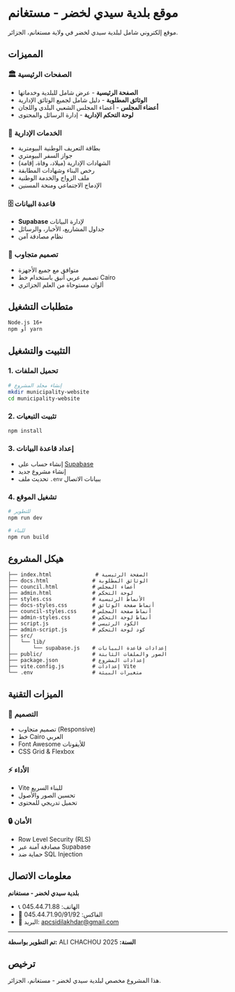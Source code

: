 # موقع بلدية سيدي لخضر - مستغانم

موقع إلكتروني شامل لبلدية سيدي لخضر في ولاية مستغانم، الجزائر.

## المميزات

### 🏛️ **الصفحات الرئيسية**
- **الصفحة الرئيسية** - عرض شامل للبلدية وخدماتها
- **الوثائق المطلوبة** - دليل شامل لجميع الوثائق الإدارية
- **أعضاء المجلس** - أعضاء المجلس الشعبي البلدي واللجان
- **لوحة التحكم الإدارية** - إدارة الرسائل والمحتوى

### 💼 **الخدمات الإدارية**
- بطاقة التعريف الوطنية البيومترية
- جواز السفر البيومتري
- الشهادات الإدارية (ميلاد، وفاة، إقامة)
- رخص البناء وشهادات المطابقة
- ملف الزواج والخدمة الوطنية
- الإدماج الاجتماعي ومنحة المسنين

### 🗄️ **قاعدة البيانات**
- **Supabase** لإدارة البيانات
- جداول المشاريع، الأخبار، والرسائل
- نظام مصادقة آمن

### 📱 **تصميم متجاوب**
- متوافق مع جميع الأجهزة
- تصميم عربي أنيق باستخدام خط Cairo
- ألوان مستوحاة من العلم الجزائري

## متطلبات التشغيل

```bash
Node.js 16+ 
npm أو yarn
```

## التثبيت والتشغيل

### 1. تحميل الملفات
```bash
# إنشاء مجلد المشروع
mkdir municipality-website
cd municipality-website
```

### 2. تثبيت التبعيات
```bash
npm install
```

### 3. إعداد قاعدة البيانات
- إنشاء حساب على [Supabase](https://supabase.com)
- إنشاء مشروع جديد
- تحديث ملف `.env` ببيانات الاتصال

### 4. تشغيل الموقع
```bash
# للتطوير
npm run dev

# للبناء
npm run build
```

## هيكل المشروع

```
├── index.html              # الصفحة الرئيسية
├── docs.html              # الوثائق المطلوبة
├── council.html           # أعضاء المجلس
├── admin.html             # لوحة التحكم
├── styles.css             # الأنماط الرئيسية
├── docs-styles.css        # أنماط صفحة الوثائق
├── council-styles.css     # أنماط صفحة المجلس
├── admin-styles.css       # أنماط لوحة التحكم
├── script.js              # الكود الرئيسي
├── admin-script.js        # كود لوحة التحكم
├── src/
│   └── lib/
│       └── supabase.js    # إعدادات قاعدة البيانات
├── public/                # الصور والملفات الثابتة
├── package.json           # إعدادات المشروع
├── vite.config.js         # إعدادات Vite
└── .env                   # متغيرات البيئة
```

## الميزات التقنية

### 🎨 **التصميم**
- تصميم متجاوب (Responsive)
- خط Cairo العربي
- Font Awesome للأيقونات
- CSS Grid & Flexbox

### ⚡ **الأداء**
- Vite للبناء السريع
- تحسين الصور والأصول
- تحميل تدريجي للمحتوى

### 🔒 **الأمان**
- Row Level Security (RLS)
- مصادقة آمنة عبر Supabase
- حماية ضد SQL Injection

## معلومات الاتصال

**بلدية سيدي لخضر - مستغانم**
- 📞 الهاتف: 045.44.71.88
- 📠 الفاكس: 045.44.71.90/91/92
- 📧 البريد: apcsidilakhdar@gmail.com

---

**تم التطوير بواسطة:** ALI CHACHOU
**السنة:** 2025

## ترخيص

هذا المشروع مخصص لبلدية سيدي لخضر - مستغانم، الجزائر.